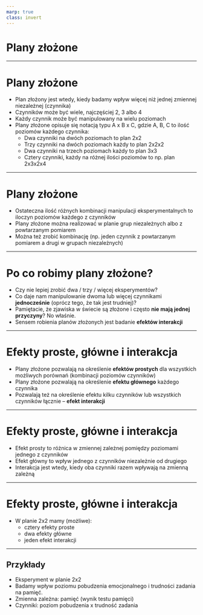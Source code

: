 ```yaml
---
marp: true
class: invert
---
```


# Plany złożone

---

# Plany złożone

* Plan złożony jest wtedy, kiedy badamy wpływ więcej niż jednej zmiennej niezależnej (czynnika)
* Czynników może być wiele, najczęściej 2, 3 albo 4
* Każdy czynnik może być manipulowany na wielu poziomach
* Plany złożone opisuje się notacją typu A x B x C, gdzie A, B, C to ilość poziomów każdego czynnika:
  * Dwa czynniki na dwóch poziomach to plan 2x2
  * Trzy czynniki na dwóch poziomach każdy to plan 2x2x2
  * Dwa czynniki na trzech poziomach każdy to plan 3x3
  * Cztery czynniki, każdy na różnej ilości poziomów to np. plan 2x3x2x4

---

# Plany złożone

* Ostateczna ilość różnych kombinacji manipulacji eksperymentalnych to iloczyn poziomów każdego z czynników
* Plany złożone można realizować w planie grup niezależnych albo z powtarzanym pomiarem
* Można też zrobić kombinację (np. jeden czynnik z powtarzanym pomiarem a drugi w grupach niezależnych)

---

# Po co robimy plany złożone?

* Czy nie lepiej zrobić dwa / trzy / więcej eksperymentów?
* Co daje nam manipulowanie dwoma lub więcej czynnikami **jednocześnie** (oprócz tego, że tak jest trudniej)?
* Pamiętacie, że zjawiska w świecie są złożone i często **nie mają jednej przyczyny**? No właśnie.
* Sensem robienia planów złożonych jest badanie **efektów interakcji**

---

# Efekty proste, główne i interakcja

* Plany złożone pozwalają na określenie **efektów prostych** dla wszystkich możliwych porównań (kombinacji poziomów czynników)
* Plany złożone pozwalają na określenie **efektu głównego** każdego czynnika
* Pozwalają też na określenie efektu kilku czynników lub wszystkich czynników łącznie – **efekt interakcji**


---

# Efekty proste, główne i interakcja

* Efekt prosty to różnica w zmiennej zależnej pomiędzy poziomami jednego z czynników
* Efekt główny to wpływ jednego z czynników niezależnie od drugiego
* Interakcja jest wtedy, kiedy oba czynniki razem wpływają na zmienną zależną

---

# Efekty proste, główne i interakcja

* W planie 2x2 mamy (możliwe): 
  * cztery efekty proste
  * dwa efekty główne
  * jeden efekt interakcji

---

## Przykłady 

- Eksperyment w planie 2x2
- Badamy wpływ poziomu pobudzenia emocjonalnego i trudności zadania na pamięć.
- Zmienna zależna: pamięć (wynik testu pamięci)
- Czynniki: poziom pobudzenia x trudność zadania
 